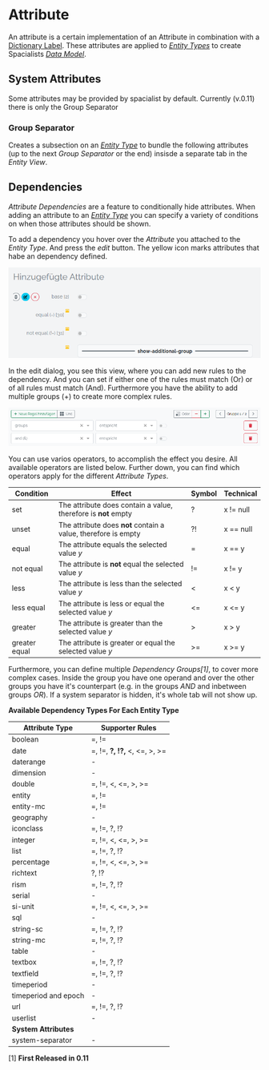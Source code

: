 # Attribute

An attribute is a certain implementation of an Attribute in combination with a [Dictionary Label](./thesaurus). These attributes are applied to [_Entity Types_](./entity-type.md) to create Spacialists [_Data Model_](./data-model.md).

## System Attributes

Some attributes may be provided by spacialist by default. Currently (v.0.11) there is only the Group Separator

### Group Separator

Creates a subsection on an [_Entity Type_](./entity-type.md) to bundle the following attributes (up to the next _Group Separator_ or the end) insisde a separate tab in the _Entity View_.

## Dependencies

_Attribute Dependencies_ are a feature to conditionally hide attributes. 
When adding an attribute to an [_Entity Type_](./entity-type.md) you can specify a variety of conditions on when those attributes should be shown. 

To add a dependency you hover over the _Attribute_ you attached to the _Entity Type_. And press the _edit_ button. The yellow icon marks attributes that habe an dependency defined.

![Image of the entity attribute](./images/inputs/edit-entity-attribute.png)

In the edit dialog, you see this view, where you can add new rules to the dependency. And you can set if either one of the rules must match (Or) or of all rules must match (And). Furthermore you have the ability to add multiple groups (+) to create more complex rules.

![Image of the dependency input element](./images/inputs/dependency-input.png)

You can use varios operators, to accomplish the effect you desire. All available operators are listed below.
Further down, you can find which operators apply for the different _Attribute Types_.

| Condition     | Effect                                                                           | Symbol  | Technical    |
| ---           | ---                                                                              | ---     |---           |
| set           | The attribute does contain a value, therefore is **not** empty                   | ?       | x != null    |
| unset         | The attribute does **not** contain a value, therefore is empty                   | ?!      | x == null    |
| equal         | The attribute equals the selected value _y_                                      | =       | x == y       |
| not equal     | The attribute is **not** equal the selected value _y_                            | !=      | x != y       |
| less          | The attribute is less than the selected value _y_                                | <       | x < y        |
| less equal    | The attribute is less or equal the selected value _y_                            | <=      | x <= y       |
| greater       | The attribute is greater than the selected value _y_                             | >       | x > y        |
| greater equal | The attribute is greater or equal the selected value _y_                         | >=      | x >= y       |

Furthermore, you can define multiple _Dependency Groups[1]_, to cover more complex cases.
Inside the group you have one operand and over the other groups you have it's counterpart (e.g. in the groups _AND_ and inbetween groups _OR_). If a system separator is hidden, it's whole tab will not show up.


**Available Dependency Types For Each Entity Type**


| Attribute Type        | Supporter Rules                                                         |
| ---                   | ---                                                                     |
| boolean               | =, !=                                                                   |
| date                  | =, !=, **?, !?,** <, <=, >, >=                                          |
| daterange             | -                                                                       |
| dimension             | -                                                                       |
| double                | =, !=, <, <=, >, >=                                                     |
| entity                | =, !=                                                                   |
| entity-mc             | =, !=                                                                   |
| geography             | -                                                                       |
| iconclass             | =, !=, ?, !?                                                            |
| integer               | =, !=, <, <=, >, >=                                                     |
| list                  | =, !=, ?, !?                                                            |
| percentage            | =, !=, <, <=, >, >=                                                     |
| richtext              | ?, !?                                                                   |
| rism                  | =, !=, ?, !?                                                            |
| serial                | -                                                                       |
| si-unit               | =, !=, <, <=, >, >=                                                     |
| sql                   | -                                                                       |
| string-sc             | =, !=, ?, !?                                                            |
| string-mc             | =, !=, ?, !?                                                            |
| table                 | -                                                                       |
| textbox               | =, !=, ?, !?                                                            |
| textfield             | =, !=, ?, !?                                                            |
| timeperiod            | -                                                                       |
| timeperiod and epoch  | -                                                                       |
| url                   | =, !=, ?, !?                                                            |
| userlist              | -                                                                       |
|**System Attributes** ||
|system-separator | - |

[1] **First Released in 0.11**